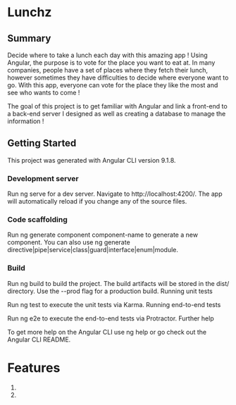 # Lunchz

## Summary

Decide where to take a lunch each day with this amazing app !
Using Angular, the purpose is to vote for the place you want to eat at.
In many companies, people have a set of places where they fetch their lunch, however sometimes they have difficulties to decide where everyone want to go.
With this app, everyone can vote for the place they like the most and see who wants to come !


The goal of this project is to get familiar with Angular and link a front-end to a back-end server I designed as well as creating a database to manage the information !

## Getting Started

This project was generated with Angular CLI version 9.1.8.

### Development server

Run ng serve for a dev server. Navigate to http://localhost:4200/. The app will automatically reload if you change any of the source files.


### Code scaffolding

Run ng generate component component-name to generate a new component. You can also use ng generate directive|pipe|service|class|guard|interface|enum|module.


### Build

Run ng build to build the project. The build artifacts will be stored in the dist/ directory. Use the --prod flag for a production build.
Running unit tests

Run ng test to execute the unit tests via Karma.
Running end-to-end tests

Run ng e2e to execute the end-to-end tests via Protractor.
Further help

To get more help on the Angular CLI use ng help or go check out the Angular CLI README.

# Features



1.

2.






